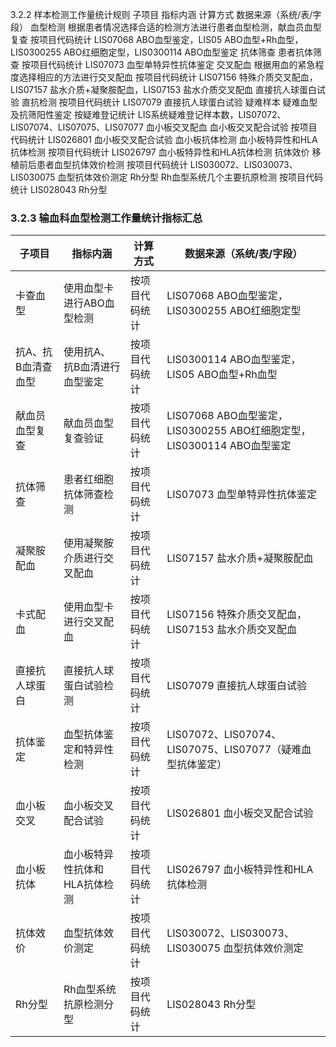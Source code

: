 
3.2.2 样本检测工作量统计规则
子项目	指标内涵	计算方式	数据来源（系统/表/字段）
血型检测	根据患者情况选择合适的检测方法进行患者血型检测，献血员血型复查	按项目代码统计	LIS07068 ABO血型鉴定，LIS05 ABO血型+Rh血型，LIS0300255 ABO红细胞定型，LIS0300114 ABO血型鉴定
抗体筛查	患者抗体筛查	按项目代码统计	LIS07073 血型单特异性抗体鉴定
交叉配血	根据用血的紧急程度选择相应的方法进行交叉配血	按项目代码统计	LIS07156 特殊介质交叉配血，LIS07157 盐水介质+凝聚胺配血，LIS07153 盐水介质交叉配血
直接抗人球蛋白试验	直抗检测	按项目代码统计	LIS07079 直接抗人球蛋白试验
疑难样本	疑难血型及抗筛阳性鉴定	按疑难登记统计	LIS系统疑难登记样本数，LIS07072、LIS07074、LIS07075、LIS07077
血小板交叉配血	血小板交叉配合试验	按项目代码统计	LIS026801 血小板交叉配合试验
血小板抗体检测	血小板特异性和HLA抗体检测	按项目代码统计	LIS026797 血小板特异性和HLA抗体检测
抗体效价	移植前后患者血型抗体效价检测	按项目代码统计	LIS030072、LIS030073、LIS030075 血型抗体效价测定
Rh分型	Rh血型系统几个主要抗原检测	按项目代码统计	LIS028043 Rh分型

### 3.2.3 输血科血型检测工作量统计指标汇总

| 子项目 | 指标内涵 | 计算方式 | 数据来源（系统/表/字段） |
|--------|----------|----------|------------------------|
| 卡查血型 | 使用血型卡进行ABO血型检测 | 按项目代码统计 | LIS07068 ABO血型鉴定，LIS0300255 ABO红细胞定型 |
| 抗A、抗B血清查血型 | 使用抗A、抗B血清进行血型鉴定 | 按项目代码统计 | LIS0300114 ABO血型鉴定，LIS05 ABO血型+Rh血型 |
| 献血员血型复查 | 献血员血型复查验证 | 按项目代码统计 | LIS07068 ABO血型鉴定，LIS0300255 ABO红细胞定型，LIS0300114 ABO血型鉴定 |
| 抗体筛查 | 患者红细胞抗体筛查检测 | 按项目代码统计 | LIS07073 血型单特异性抗体鉴定 |
| 凝聚胺配血 | 使用凝聚胺介质进行交叉配血 | 按项目代码统计 | LIS07157 盐水介质+凝聚胺配血 |
| 卡式配血 | 使用血型卡进行交叉配血 | 按项目代码统计 | LIS07156 特殊介质交叉配血，LIS07153 盐水介质交叉配血 |
| 直接抗人球蛋白 | 直接抗人球蛋白试验检测 | 按项目代码统计 | LIS07079 直接抗人球蛋白试验 |
| 抗体鉴定 | 血型抗体鉴定和特异性检测 | 按项目代码统计 | LIS07072、LIS07074、LIS07075、LIS07077（疑难血型抗体鉴定） |
| 血小板交叉 | 血小板交叉配合试验 | 按项目代码统计 | LIS026801 血小板交叉配合试验 |
| 血小板抗体 | 血小板特异性抗体和HLA抗体检测 | 按项目代码统计 | LIS026797 血小板特异性和HLA抗体检测 |
| 抗体效价 | 血型抗体效价测定 | 按项目代码统计 | LIS030072、LIS030073、LIS030075 血型抗体效价测定 |
| Rh分型 | Rh血型系统抗原检测分型 | 按项目代码统计 | LIS028043 Rh分型 |
